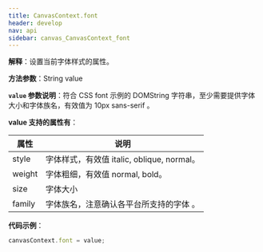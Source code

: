 ```yaml
---
title: CanvasContext.font
header: develop
nav: api
sidebar: canvas_CanvasContext_font
---
```


 

**解释**：设置当前字体样式的属性。

**方法参数**：String value

**`value` 参数说明**：符合 CSS font 示例的 DOMString 字符串，至少需要提供字体大小和字体族名，有效值为 10px sans-serif 。 

**value 支持的属性有**：

| 属性 | 说明 |
|---- | ---- |
| style | 字体样式，有效值 italic, oblique, normal。 |
| weight | 字体粗细，有效值 normal, bold。 |
| size | 字体大小 |
| family | 字体族名，注意确认各平台所支持的字体 。|

**代码示例**：

```js
canvasContext.font = value;
```

